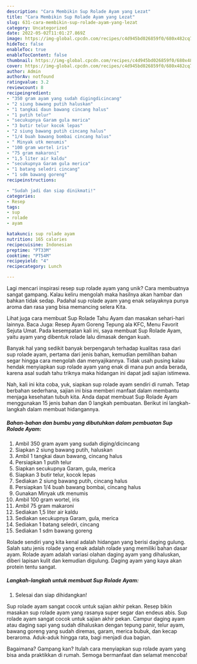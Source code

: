 ```yaml
---
description: "Cara Membikin Sup Rolade Ayam yang Lezat"
title: "Cara Membikin Sup Rolade Ayam yang Lezat"
slug: 631-cara-membikin-sup-rolade-ayam-yang-lezat
category: Uncategorized
date: 2022-05-02T11:01:27.869Z
image: https://img-global.cpcdn.com/recipes/c4d945bd026859f0/680x482cq70/sup-rolade-ayam-foto-resep-utama.jpg
hideToc: false
enableToc: true
enableTocContent: false
thumbnail: https://img-global.cpcdn.com/recipes/c4d945bd026859f0/680x482cq70/sup-rolade-ayam-foto-resep-utama.jpg
cover: https://img-global.cpcdn.com/recipes/c4d945bd026859f0/680x482cq70/sup-rolade-ayam-foto-resep-utama.jpg
author: Admin
authorAv: notfound
ratingvalue: 3.2
reviewcount: 8
recipeingredient:
- "350 gram ayam yang sudah digingdicincang"
- "2 siung bawang putih haluskan"
- "1 tangkai daun bawang cincang halus"
- "1 putih telur"
- "secukupnya Garam gula merica"
- "3 butir telur kocok lepas"
- "2 siung bawang putih cincang halus"
- "1/4 buah bawang bombai cincang halus"
- " Minyak utk menumis"
- "100 gram wortel iris"
- "75 gram makaroni"
- "1,5 liter air kaldu"
- "secukupnya Garam gula merica"
- "1 batang seledri cincang"
- "1 sdm bawang goreng"
recipeinstructions:

- "Sudah jadi dan siap dinikmati!"
categories:
- Resep
tags:
- sup
- rolade
- ayam

katakunci: sup rolade ayam 
nutrition: 165 calories
recipecuisine: Indonesian
preptime: "PT33M"
cooktime: "PT54M"
recipeyield: "4"
recipecategory: Lunch

---
```





Lagi mencari inspirasi resep sup rolade ayam yang unik? Cara membuatnya sangat gampang. Kalau keliru mengolah maka hasilnya akan hambar dan bahkan tidak sedap. Padahal sup rolade ayam yang enak selayaknya punya aroma dan rasa yang bisa memancing selera Kita.





Lihat juga cara membuat Sup Rolade Tahu Ayam dan masakan sehari-hari lainnya. Baca Juga: Resep Ayam Goreng Tepung ala KFC, Menu Favorit Sejuta Umat. Pada kesempatan kali ini, saya membuat Sup Rolade Ayam, yaitu ayam yang dibentuk rolade lalu dimasak dengan kuah.

Banyak hal yang sedikit banyak berpengaruh terhadap kualitas rasa dari sup rolade ayam, pertama dari jenis bahan, kemudian pemilihan bahan segar hingga cara mengolah dan menyajikannya. Tidak usah pusing kalau hendak menyiapkan sup rolade ayam yang enak di mana pun anda berada, karena asal sudah tahu triknya maka hidangan ini dapat jadi sajian istimewa.






Nah, kali ini kita coba, yuk, siapkan sup rolade ayam sendiri di rumah. Tetap berbahan sederhana, sajian ini bisa memberi manfaat dalam membantu menjaga kesehatan tubuh kita. Anda dapat membuat Sup Rolade Ayam menggunakan 15 jenis bahan dan 0 langkah pembuatan. Berikut ini langkah-langkah dalam membuat hidangannya.

<!--inarticleads1-->

##### Bahan-bahan dan bumbu yang dibutuhkan dalam pembuatan Sup Rolade Ayam:

1. Ambil 350 gram ayam yang sudah diging/dicincang
1. Siapkan 2 siung bawang putih, haluskan
1. Ambil 1 tangkai daun bawang, cincang halus
1. Persiapkan 1 putih telur
1. Siapkan secukupnya Garam, gula, merica
1. Siapkan 3 butir telur, kocok lepas
1. Sediakan 2 siung bawang putih, cincang halus
1. Persiapkan 1/4 buah bawang bombai, cincang halus
1. Gunakan  Minyak utk menumis
1. Ambil 100 gram wortel, iris
1. Ambil 75 gram makaroni
1. Sediakan 1,5 liter air kaldu
1. Sediakan secukupnya Garam, gula, merica
1. Sediakan 1 batang seledri, cincang
1. Sediakan 1 sdm bawang goreng


Rolade sendiri yang kita kenal adalah hidangan yang berisi daging gulung. Salah satu jenis rolade yang enak adalah rolade yang memiliki bahan dasar ayam. Rolade ayam adalah variasi olahan daging ayam yang dihaluskan, diberi lapisan kulit dan kemudian digulung. Daging ayam yang kaya akan protein tentu sangat. 

<!--inarticleads2-->

##### Langkah-langkah untuk membuat Sup Rolade Ayam:


1. Selesai dan siap dihidangkan!

Sup rolade ayam sangat cocok untuk sajian akhir pekan. Resep bikin masakan sup rolade ayam yang rasanya super segar dan endeus abis. Sup rolade ayam sangat cocok untuk sajian akhir pekan. Campur daging ayam atau daging sapi yang sudah dihaluskan dengan tepung panir, telur ayam, bawang goreng yang sudah diremas, garam, merica bubuk, dan kecap beraroma. Aduk-aduk hingga rata, bagi menjadi dua bagian. 

Bagaimana? Gampang kan? Itulah cara menyiapkan sup rolade ayam yang bisa anda praktikkan di rumah. Semoga bermanfaat dan selamat mencoba!
